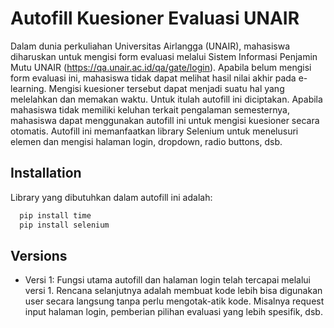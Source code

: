 
# Autofill Kuesioner Evaluasi UNAIR

Dalam dunia perkuliahan Universitas Airlangga (UNAIR), mahasiswa diharuskan untuk mengisi form evaluasi melalui Sistem Informasi Penjamin Mutu UNAIR (https://qa.unair.ac.id/qa/gate/login). Apabila belum mengisi form evaluasi ini, mahasiswa tidak dapat melihat hasil nilai akhir pada e-learning.
Mengisi kuesioner tersebut dapat menjadi suatu hal yang melelahkan dan memakan waktu. Untuk itulah autofill ini diciptakan. Apabila mahasiswa tidak memiliki keluhan terkait pengalaman semesternya, mahasiswa dapat menggunakan autofill ini untuk mengisi kuesioner secara otomatis. Autofill ini memanfaatkan library Selenium untuk menelusuri elemen dan mengisi halaman login, dropdown, radio buttons, dsb.
## Installation

Library yang dibutuhkan dalam autofill ini adalah:
```bash
  pip install time
  pip install selenium
```
    
## Versions

- Versi 1: Fungsi utama autofill dan halaman login telah tercapai melalui versi 1. Rencana selanjutnya adalah membuat kode lebih bisa digunakan user secara langsung tanpa perlu mengotak-atik kode. Misalnya request input halaman login, pemberian pilihan evaluasi yang lebih spesifik, dsb.